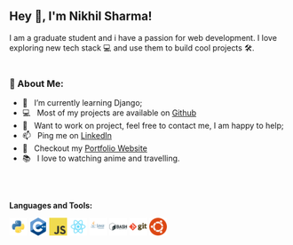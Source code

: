 ## Hey 👋, I'm Nikhil Sharma!

I am a graduate student and i have a passion for web development. I love exploring new tech stack 💻 and use them to build cool projects 🛠️. 
<br/>
<br/>
  
### 🧐 About Me:
- 🌱 &nbsp; I’m currently learning Django; 
- 💻 &nbsp; Most of my projects are available on [Github](https://github.com/NikhilSharma03?tab=repositories)
- 💬 &nbsp; Want to work on project, feel free to contact me, I am happy to help;
- 📫 &nbsp; Ping me on [LinkedIn](https://www.linkedin.com/in/nikhil-sharma-7538961b2/)
- 📝 &nbsp; Checkout my [Portfolio Website](https://nikhilsharma-portfolio.web.app/)
- 📚 &nbsp; I love to watching anime and travelling.  
<br>
<br>

**Languages and Tools:**

<code><img height="32" src="https://raw.githubusercontent.com/github/explore/80688e429a7d4ef2fca1e82350fe8e3517d3494d/topics/python/python.png"></code>
<code><img height="32" src="https://raw.githubusercontent.com/github/explore/80688e429a7d4ef2fca1e82350fe8e3517d3494d/topics/cpp/cpp.png"></code>
<code><img height="32" src="https://raw.githubusercontent.com/github/explore/80688e429a7d4ef2fca1e82350fe8e3517d3494d/topics/javascript/javascript.png"></code>
<code><img height="32" src="https://raw.githubusercontent.com/github/explore/80688e429a7d4ef2fca1e82350fe8e3517d3494d/topics/react/react.png"></code>
<code><img height="32" src="https://raw.githubusercontent.com/github/explore/80688e429a7d4ef2fca1e82350fe8e3517d3494d/topics/java/java.png"></code>
<code><img height="32" src="https://raw.githubusercontent.com/github/explore/80688e429a7d4ef2fca1e82350fe8e3517d3494d/topics/bash/bash.png"></code>
<code><img height="32" src="https://raw.githubusercontent.com/github/explore/80688e429a7d4ef2fca1e82350fe8e3517d3494d/topics/git/git.png"></code>
<code><img height="32" src="https://raw.githubusercontent.com/github/explore/80688e429a7d4ef2fca1e82350fe8e3517d3494d/topics/ubuntu/ubuntu.png"></code>
